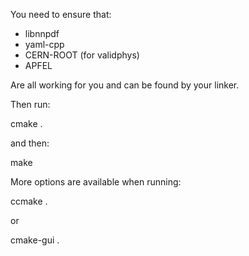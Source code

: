 You need to ensure that:

 - libnnpdf
 - yaml-cpp
 - CERN-ROOT (for validphys)
 - APFEL

Are all working for you and can be found by your linker.

Then run:

cmake .

and then:

make

More options are available when running:

ccmake .

or

cmake-gui .